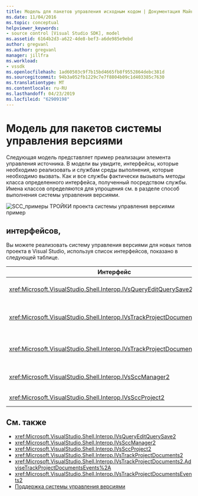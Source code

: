 ```yaml
---
title: Модель для пакетов управления исходным кодом | Документация Майкрософт
ms.date: 11/04/2016
ms.topic: conceptual
helpviewer_keywords:
- source control [Visual Studio SDK], model
ms.assetid: 6164b2d3-a622-4de8-bef3-a6de985e9ebd
author: gregvanl
ms.author: gregvanl
manager: jillfra
ms.workload:
- vssdk
ms.openlocfilehash: 1ad60503c9f7b15bd4665fb8f9552864debc381d
ms.sourcegitcommit: 94b3a052fb1229c7e7f8804b09c1d403385c7630
ms.translationtype: MT
ms.contentlocale: ru-RU
ms.lasthandoff: 04/23/2019
ms.locfileid: "62909198"
---
```

# <a name="model-for-source-control-packages"></a>Модель для пакетов системы управления версиями
Следующая модель представляет пример реализации элемента управления источника. В модели вы увидите, интерфейсы, которые необходимо реализовать и службам среды выполнения, которые необходимо вызвать. Как и все службы фактически вызывать методы класса определенного интерфейса, полученный посредством службы. Имена классов определяются для упрощения см. в разделе способ выполнения системы управления версиями.

 ![SCC&#95;примеры ТРОЙКИ](../../extensibility/internals/media/scc_tup.gif "SCC_TUP") проекта системы управления версиями пример

## <a name="interfaces"></a>интерфейсов,
 Вы можете реализовать систему управления версиями для новых типов проекта в Visual Studio, используя список интерфейсов, показано в следующей таблице.

|Интерфейс|Использовать|
|---------------|---------|
|<xref:Microsoft.VisualStudio.Shell.Interop.IVsQueryEditQuerySave2>|Вызывается средой проектов и редакторов до их сохранения или файлы изменений ("грязный"). Этот интерфейс осуществляется с помощью <xref:Microsoft.VisualStudio.Shell.Interop.SVsQueryEditQuerySave> службы.|
|<xref:Microsoft.VisualStudio.Shell.Interop.IVsTrackProjectDocuments2>|Вызывается проектами, чтобы запросить разрешение на добавление, удаление или переименование файла или каталога. Этот интерфейс также вызывается проектами, чтобы сообщить о том, что среде при утвержденных add, удалить или переименовать действие завершено. Осуществляется с помощью <xref:Microsoft.VisualStudio.Shell.Interop.SVsTrackProjectDocuments> службы.|
|<xref:Microsoft.VisualStudio.Shell.Interop.IVsTrackProjectDocumentsEvents2>|Реализуется Любая сущность, которая регистрирует получать уведомления при проектов добавить, переименовать или удалить файл или каталог. Чтобы зарегистрироваться для уведомления о событии, вызовите <xref:Microsoft.VisualStudio.Shell.Interop.IVsTrackProjectDocuments2.AdviseTrackProjectDocumentsEvents%2A>.|
|<xref:Microsoft.VisualStudio.Shell.Interop.IVsSccManager2>|Вызывается проектами для регистрации пакета системы управления версиями и получить сведения о состояния системы управления версиями. Этот интерфейс осуществляется с помощью <xref:Microsoft.VisualStudio.Shell.Interop.SVsSccManager> службы.|
|<xref:Microsoft.VisualStudio.Shell.Interop.IVsSccProject2>|Реализуется проектом, реагировать на запросы системы управления версиями сведения о файлах и получить источник параметров управления, необходимых для файла проекта.|

## <a name="see-also"></a>См. также
- <xref:Microsoft.VisualStudio.Shell.Interop.IVsQueryEditQuerySave2>
- <xref:Microsoft.VisualStudio.Shell.Interop.IVsSccManager2>
- <xref:Microsoft.VisualStudio.Shell.Interop.IVsSccProject2>
- <xref:Microsoft.VisualStudio.Shell.Interop.IVsTrackProjectDocuments2>
- <xref:Microsoft.VisualStudio.Shell.Interop.IVsTrackProjectDocuments2.AdviseTrackProjectDocumentsEvents%2A>
- <xref:Microsoft.VisualStudio.Shell.Interop.IVsTrackProjectDocumentsEvents2>
- [Поддержка системы управления версиями](../../extensibility/internals/supporting-source-control.md)